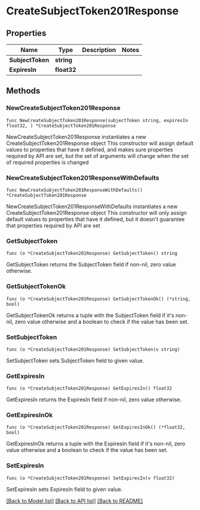 # CreateSubjectToken201Response

## Properties

Name | Type | Description | Notes
------------ | ------------- | ------------- | -------------
**SubjectToken** | **string** |  | 
**ExpiresIn** | **float32** |  | 

## Methods

### NewCreateSubjectToken201Response

`func NewCreateSubjectToken201Response(subjectToken string, expiresIn float32, ) *CreateSubjectToken201Response`

NewCreateSubjectToken201Response instantiates a new CreateSubjectToken201Response object
This constructor will assign default values to properties that have it defined,
and makes sure properties required by API are set, but the set of arguments
will change when the set of required properties is changed

### NewCreateSubjectToken201ResponseWithDefaults

`func NewCreateSubjectToken201ResponseWithDefaults() *CreateSubjectToken201Response`

NewCreateSubjectToken201ResponseWithDefaults instantiates a new CreateSubjectToken201Response object
This constructor will only assign default values to properties that have it defined,
but it doesn't guarantee that properties required by API are set

### GetSubjectToken

`func (o *CreateSubjectToken201Response) GetSubjectToken() string`

GetSubjectToken returns the SubjectToken field if non-nil, zero value otherwise.

### GetSubjectTokenOk

`func (o *CreateSubjectToken201Response) GetSubjectTokenOk() (*string, bool)`

GetSubjectTokenOk returns a tuple with the SubjectToken field if it's non-nil, zero value otherwise
and a boolean to check if the value has been set.

### SetSubjectToken

`func (o *CreateSubjectToken201Response) SetSubjectToken(v string)`

SetSubjectToken sets SubjectToken field to given value.


### GetExpiresIn

`func (o *CreateSubjectToken201Response) GetExpiresIn() float32`

GetExpiresIn returns the ExpiresIn field if non-nil, zero value otherwise.

### GetExpiresInOk

`func (o *CreateSubjectToken201Response) GetExpiresInOk() (*float32, bool)`

GetExpiresInOk returns a tuple with the ExpiresIn field if it's non-nil, zero value otherwise
and a boolean to check if the value has been set.

### SetExpiresIn

`func (o *CreateSubjectToken201Response) SetExpiresIn(v float32)`

SetExpiresIn sets ExpiresIn field to given value.



[[Back to Model list]](../README.md#documentation-for-models) [[Back to API list]](../README.md#documentation-for-api-endpoints) [[Back to README]](../README.md)


